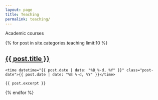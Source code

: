 ```yaml
---
layout: page
title: Teaching
permalink: teaching/
---
```


Academic courses


<div class="posts">
  {% for post in site.categories.teaching limit:10 %}
  <article class="post">
    <h2 class="post-title">
      <a href="{{ site.baseurl }}{{ post.url }}">
        {{ post.title }}
      </a>
    </h2>

    <time datetime="{{ post.date | date: "%B %-d, %Y" }}" class="post-date">{{ post.date | date: "%B %-d, %Y" }}</time>

    {{ post.excerpt }}
  </article>
  {% endfor %}
</div>








